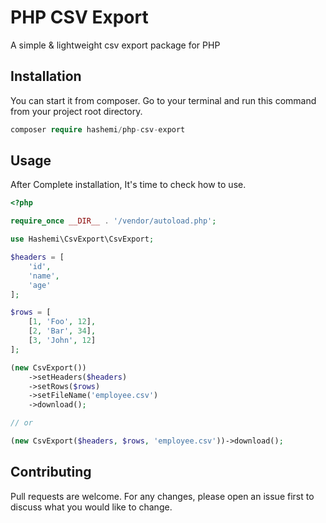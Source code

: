 # PHP CSV Export
A simple & lightweight csv export package for PHP

## Installation
You can start it from composer. Go to your terminal and run this command from your project root directory.

```php
composer require hashemi/php-csv-export
```
## Usage
After Complete installation, It's time to check how to use.

```php
<?php

require_once __DIR__ . '/vendor/autoload.php';

use Hashemi\CsvExport\CsvExport;

$headers = [
    'id',
    'name',
    'age'
];

$rows = [
    [1, 'Foo', 12],
    [2, 'Bar', 34],
    [3, 'John', 12]
];

(new CsvExport())
    ->setHeaders($headers)
    ->setRows($rows)
    ->setFileName('employee.csv')
    ->download();

// or

(new CsvExport($headers, $rows, 'employee.csv'))->download();

```

## Contributing
Pull requests are welcome. For any changes, please open an issue first to discuss what you would like to change.